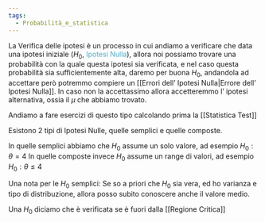 ```yaml
---
tags:
  - Probabilità_e_statistica
---
```

La Verifica delle ipotesi è un processo in cui andiamo a verificare che data una ipotesi iniziale ($H_{0}$, <font color="#4bacc6">Ipotesi Nulla</font>), allora noi possiamo trovare una probabilità con la quale questa ipotesi sia verificata, e nel caso questa probabilità sia sufficientemente alta, daremo per buona $H_{0}$, andandola ad accettare però potremmo compiere un [[Errori dell’ Ipotesi Nulla|Errore dell’ Ipotesi Nulla]].
In caso non la accettassimo allora accetteremmo l’ ipotesi alternativa, ossia il $\mu$ che abbiamo trovato.

Andiamo a fare esercizi di questo tipo calcolando prima la [[Statistica Test]]

Esistono 2 tipi di Ipotesi Nulle, quelle semplici e quelle composte.

In quelle semplici abbiamo che $H_{0}$ assume un solo valore, ad esempio $H_{0}:\theta=4$
In quelle composte invece $H_{0}$ assume un range di valori, ad esempio $H_{0}:\theta\leq4$

Una nota per le $H_{0}$ semplici:
Se so a priori che $H_{0}$ sia vera, ed ho varianza e tipo di distribuzione, allora posso subito conoscere anche il valore medio.

Una  $H_{0}$ diciamo che è verificata se è fuori dalla [[Regione Critica]]